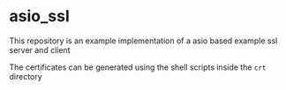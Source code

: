 
# asio_ssl
This repository is an example implementation of a asio based example ssl server and client

The certificates can be generated using the shell scripts inside the ``crt`` directory


